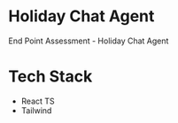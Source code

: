 # Holiday Chat Agent

End Point Assessment - Holiday Chat Agent

# Tech Stack

- React TS
- Tailwind
